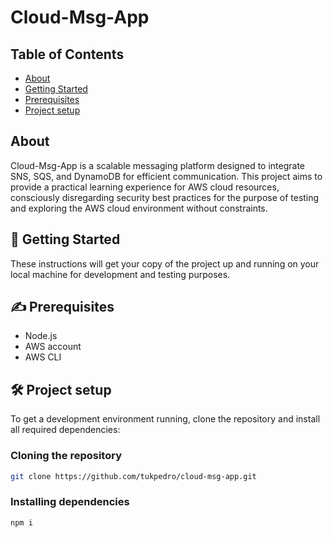 # Cloud-Msg-App

## Table of Contents

-   [About](#about)
-   [Getting Started](#getting_started)
-   [Prerequisites](#prequisites)
-   [Project setup](#setup)

## About <a name = "about"></a>

Cloud-Msg-App is a scalable messaging platform designed to integrate SNS, SQS, and DynamoDB for efficient communication. This project aims to provide a practical learning experience for AWS cloud resources, consciously disregarding security best practices for the purpose of testing and exploring the AWS cloud environment without constraints.

## 🏁 Getting Started <a name = "getting_started"></a>

These instructions will get your copy of the project up and running on your local machine for development and testing purposes.

## ✍️ Prerequisites <a name = "prerequisites"></a>

-   Node.js
-   AWS account
-   AWS CLI

## 🛠️ Project setup <a name = "setup"></a>

To get a development environment running, clone the repository and install all required dependencies:

### Cloning the repository

```bash
git clone https://github.com/tukpedro/cloud-msg-app.git
```

### Installing dependencies

```bash
npm i
```
